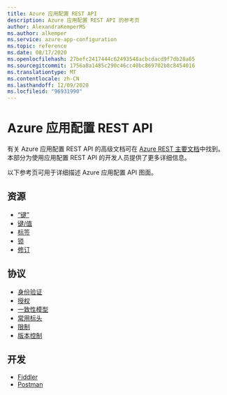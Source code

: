 ```yaml
---
title: Azure 应用配置 REST API
description: Azure 应用配置 REST API 的参考页
author: AlexandraKemperMS
ms.author: alkemper
ms.service: azure-app-configuration
ms.topic: reference
ms.date: 08/17/2020
ms.openlocfilehash: 27befc2417444c62493548acbcdacd9f7db28a65
ms.sourcegitcommit: 1756a8a1485c290c46cc40bc869702b8c8454016
ms.translationtype: MT
ms.contentlocale: zh-CN
ms.lasthandoff: 12/09/2020
ms.locfileid: "96931990"
---
```

# <a name="azure-app-configuration-rest-api"></a>Azure 应用配置 REST API

有关 Azure 应用配置 REST API 的高级文档可在 [Azure REST 主要文档](/rest/api/appconfiguration/)中找到。 本部分为使用应用配置 REST API 的开发人员提供了更多详细信息。

以下参考页可用于详细描述 Azure 应用配置 API 图面。

## <a name="resources"></a>资源

- [“键”](./rest-api-keys.md)
- [键/值](./rest-api-key-value.md)
- [标签](./rest-api-labels.md)
- [锁](./rest-api-locks.md)
- [修订](./rest-api-revisions.md)

## <a name="protocol"></a>协议

- [身份验证](./rest-api-authentication-index.md)
- [授权](./rest-api-authorization-index.md)
- [一致性模型](./rest-api-consistency.md)
- [常用标头](./rest-api-headers.md)
- [限制](./rest-api-throttling.md)
- [版本控制](./rest-api-versioning.md)

## <a name="development"></a>开发

- [Fiddler](./rest-api-fiddler.md)
- [Postman](./rest-api-postman.md)
